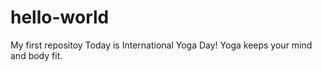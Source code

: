 # hello-world
My first repositoy
Today is International Yoga Day!
Yoga keeps your mind and body fit.
